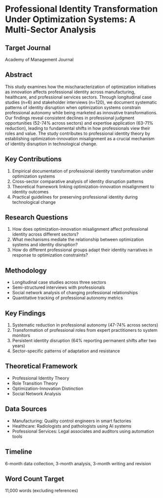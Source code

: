 # Professional Identity Transformation Under Optimization Systems: A Multi-Sector Analysis

## Target Journal
Academy of Management Journal

## Abstract
This study examines how the mischaracterization of optimization initiatives as innovation affects professional identity across manufacturing, healthcare, and professional services sectors. Through longitudinal case studies (n=6) and stakeholder interviews (n=120), we document systematic patterns of identity disruption when optimization systems constrain professional autonomy while being marketed as innovative transformations. Our findings reveal consistent declines in professional judgment opportunities (52-74% across sectors) and expertise application (63-71% reduction), leading to fundamental shifts in how professionals view their roles and value. The study contributes to professional identity theory by establishing optimization-innovation misalignment as a crucial mechanism of identity disruption in technological change.

## Key Contributions
1. Empirical documentation of professional identity transformation under optimization systems
2. Cross-sector comparative analysis of identity disruption patterns
3. Theoretical framework linking optimization-innovation misalignment to identity outcomes
4. Practical guidelines for preserving professional identity during technological change

## Research Questions
1. How does optimization-innovation misalignment affect professional identity across different sectors?
2. What mechanisms mediate the relationship between optimization systems and identity disruption?
3. How do different professional groups adapt their identity narratives in response to optimization constraints?

## Methodology
- Longitudinal case studies across three sectors
- Semi-structured interviews with professionals
- Social network analysis of changing professional relationships
- Quantitative tracking of professional autonomy metrics

## Key Findings
1. Systematic reduction in professional autonomy (47-74% across sectors)
2. Transformation of professional roles from expert practitioners to system monitors
3. Persistent identity disruption (64% reporting permanent shifts after two years)
4. Sector-specific patterns of adaptation and resistance

## Theoretical Framework
- Professional Identity Theory
- Role Transition Theory
- Optimization-Innovation Distinction
- Social Network Analysis

## Data Sources
- Manufacturing: Quality control engineers in smart factories
- Healthcare: Radiologists and pathologists using AI systems
- Professional Services: Legal associates and auditors using automation tools

## Timeline
6-month data collection, 3-month analysis, 3-month writing and revision

## Word Count Target
11,000 words (excluding references) 